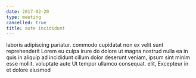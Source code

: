 ```yaml
---
date: 2017-02-20
type: meeting
cancelled: true
title: aute incididunt
---
```

laboris adipiscing pariatur. commodo cupidatat non ex velit sunt reprehenderit Lorem eu culpa irure do dolore ut magna nostrud nulla ea in quis in aliquip ad incididunt cillum dolor deserunt veniam, ipsum sint minim esse mollit. voluptate aute Ut tempor ullamco consequat. elit, Excepteur in et dolore eiusmod